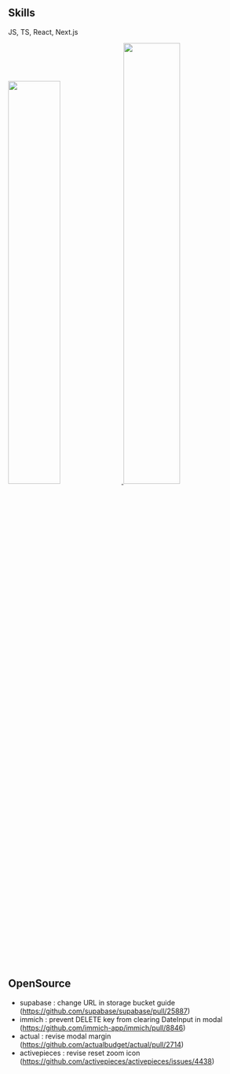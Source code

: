 ## Skills
JS, TS, React, Next.js

<a href="https://github.com/anuraghazra/github-readme-stats">
    <img src="https://github-readme-stats.vercel.app/api/top-langs/?username=uniqueeest&layout=donut&show_icons=true&theme=material-palenight&hide_border=true&bg_color=20232a&icon_color=58A6FF&text_color=fff&title_color=58A6FF&count_private=true&exclude_repo=Face-Transfer-Application" width=45.8% />
</a href="https://github.com/anuraghazra/github-readme-stats">    
<a href="https://github.com/anuraghazra/github-readme-stats">
        <img src="http://github-profile-summary-cards.vercel.app/api/cards/productive-time?username=uniqueeest&theme=default&utcOffset=8" width=47.9%>
</a href="https://github.com/anuraghazra/github-readme-stats">

## OpenSource
- supabase : change URL in storage bucket guide (https://github.com/supabase/supabase/pull/25887)
- immich : prevent DELETE key from clearing DateInput in modal (https://github.com/immich-app/immich/pull/8846)
- actual : revise modal margin (https://github.com/actualbudget/actual/pull/2714)
- activepieces : revise reset zoom icon (https://github.com/activepieces/activepieces/issues/4438)
